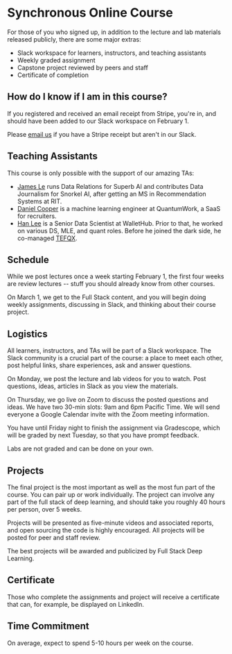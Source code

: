 # Synchronous Online Course

For those of you who signed up, in addition to the lecture and lab materials released publicly, there are some major extras:

- Slack workspace for learners, instructors, and teaching assistants
- Weekly graded assignment
- Capstone project reviewed by peers and staff
- Certificate of completion

## How do I know if I am in this course?

If you registered and received an email receipt from Stripe, you're in, and should have been added to our Slack workspace on February 1.

Please [email us](mailto:team@fullstackdeeplearning.com) if you have a Stripe receipt but aren't in our Slack.

## Teaching Assistants

This course is only possible with the support of our amazing TAs:

- [James Le](https://twitter.com/le_james94) runs Data Relations for Superb AI and contributes Data Journalism for Snorkel AI, after getting an MS in Recommendation Systems at RIT.
- [Daniel Cooper](https://www.linkedin.com/in/dcooper01/) is a machine learning engineer at QuantumWork, a SaaS for recruiters.
- [Han Lee](https://twitter.com/hanchunglee) is a Senior Data Scientist at WalletHub. Prior to that, he worked on various DS, MLE, and quant roles. Before he joined the dark side, he co-managed [TEFQX](https://www.morningstar.com/funds/xnas/tefqx/people).

## Schedule

While we post lectures once a week starting February 1, the first four weeks are review lectures -- stuff you should already know from other courses.

On March 1, we get to the Full Stack content, and you will begin doing weekly assignments, discussing in Slack, and thinking about their course project.

## Logistics

All learners, instructors, and TAs will be part of a Slack workspace. The Slack community is a crucial part of the course: a place to meet each other, post helpful links, share experiences, ask and answer questions.

On Monday, we post the lecture and lab videos for you to watch. Post questions, ideas, articles in Slack as you view the materials.

On Thursday, we go live on Zoom to discuss the posted questions and ideas.
We have two 30-min slots: 9am and 6pm Pacific Time.
We will send everyone a Google Calendar invite with the Zoom meeting information.

You have until Friday night to finish the assignment via Gradescope, which will be graded by next Tuesday, so that you have prompt feedback.

Labs are not graded and can be done on your own.

## Projects

The final project is the most important as well as the most fun part of the course. You can pair up or work individually. The project can involve any part of the full stack of deep learning, and should take you roughly 40 hours per person, over 5 weeks.

Projects will be presented as five-minute videos and associated reports, and open sourcing the code is highly encouraged. All projects will be posted for peer and staff review.

The best projects will be awarded and publicized by Full Stack Deep Learning.

## Certificate

Those who complete the assignments and project will receive a certificate that can, for example, be displayed on LinkedIn.

## Time Commitment

On average, expect to spend 5-10 hours per week on the course.
